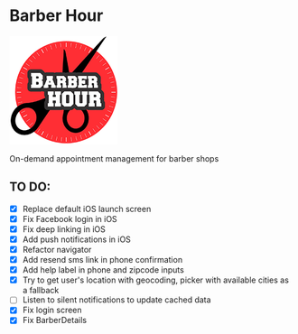 # Barber Hour
![BarberHour](android/app/src/main/res/mipmap-xxxhdpi/ic_launcher.png)

On-demand appointment management for barber shops

## TO DO:

- [x] Replace default iOS launch screen
- [x] Fix Facebook login in iOS
- [x] Fix deep linking in iOS
- [x] Add push notifications in iOS
- [x] Refactor navigator
- [x] Add resend sms link in phone confirmation
- [x] Add help label in phone and zipcode inputs
- [x] Try to get user's location with geocoding, picker with available cities as a fallback
- [ ] Listen to silent notifications to update cached data
- [x] Fix login screen
- [x] Fix BarberDetails
